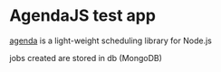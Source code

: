 # AgendaJS test app

[agenda](https://github.com/agenda/agenda) is a light-weight scheduling library for Node.js

jobs created are stored in db (MongoDB)
